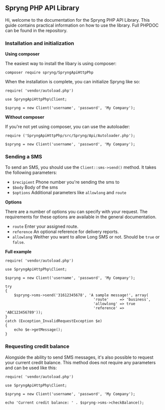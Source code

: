 ## Spryng PHP API Library

Hi, welcome to the documentation for the Spryng PHP API Library. This guide contains practical information on how to use the library. Full PHPDOC can be found in the repository.

### Installation and initialization

__Using composer__

The easiest way to install the libary is using composer:

```
composer require spryng/SpryngApiHttpPhp
```

When the installation is complete, you can initialize Spryng like so:

```
require( 'vendor/autoload.php')

use SpryngApiHttpPhp\Client;

$spryng = new Client('username', 'password', 'My Company');
```

__Without composer__

If you're not yet using composer, you can use the autoloader:

```
require ('SpryngApiHttpPhp/src/Spryng/Api/Autoloader.php');

$spryng = new Client('username', 'password', 'My Company');
```

### Sending a SMS

To send an SMS, you should use the `Client::sms->send()` method. It takes the following parameters:

* `$recipient` Phone number you're sending the sms to
* `$body` Body of the sms
* `$options` Additional parameters like `allowlong` and `route`

__Options__

There are a number of options you can specify with your request. The requirements for these options are available in the general documentation.

* `route` Enter your assigned route.
* `reference` An optional reference for delivery reports.
* `allowlong` Weither you want to allow Long SMS or not. Should be `true` or `false`.

__Full example__

```
require( 'vendor/autoload.php')

use SpryngApiHttpPhp\Client;

$spryng = new Client('username', 'password', 'My Company');

try 
{
	$spryng->sms->send('31612345678', 'A sample message!', array(
										'route'     => 'business',
										'allowlong' => true
										'reference' => 'ABC123456789'));
}
catch (Exception_InvalidRequestException $e)
{
	echo $e->getMessage();
}
```

### Requesting credit balance

Alongside the ability to send SMS messages, it's also possible to request your current credit balance. This method does not require any parameters and can be used like this:

```
require( 'vendor/autoload.php')

use SpryngApiHttpPhp\Client;

$spryng = new Client('username', 'password', 'My Company');

echo 'Current credit balance: ' . $spryng->sms->checkBalance();
```
